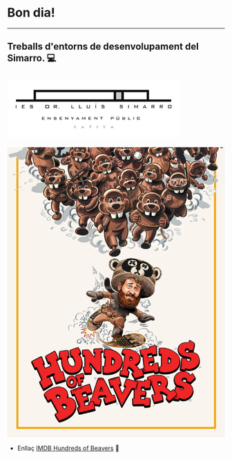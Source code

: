 # Bon dia!
---
## Treballs d'**entorns de desenvolupament** del __Simarro__. :computer:
![logo Simarro](./logoSimarro.png)
---
![HundredsOfBeavers](./hundredsOfBeavers.jpg)

- Enllaç [IMDB Hundreds of Beavers](https://www.imdb.com/title/tt12818328) 🎥


<!--
**raulvallsaranda/raulvallsaranda** is a ✨ _special_ ✨ repository because its `README.md` (this file) appears on your GitHub profile.

Here are some ideas to get you started:

- 🔭 I’m currently working on ...
- 🌱 I’m currently learning ...
- 👯 I’m looking to collaborate on ...
- 🤔 I’m looking for help with ...
- 💬 Ask me about ...
- 📫 How to reach me: ...
- 😄 Pronouns: ...
- ⚡ Fun fact: ...
-->
